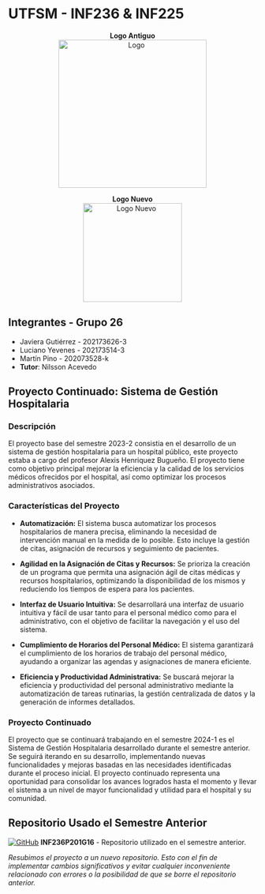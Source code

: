 # UTFSM - INF236 & INF225

<p align="center">
  <div align="center"><b>Logo Antiguo</b></div>
   <div align="center"><img src="https://github.com/TheSonGori/UTFSM-INF236-INF225/blob/main/client/public/Hospital.png" alt="Logo " width="300"></div>
</p>

<p align="center">
  <div align="center"><b>Logo Nuevo</b></div>
   <div align="center"><img src="https://github.com/TheSonGori/UTFSM-INF236-INF225/blob/main/client/public/ReadmeLogoNew.png" alt="Logo Nuevo" width="200"></div>
</p>


## Integrantes - Grupo 26
* Javiera Gutiérrez - 202173626-3
* Luciano Yevenes - 202173514-3
* Martín Pino - 202073528-k
* **Tutor**: Nilsson Acevedo

## Proyecto Continuado: Sistema de Gestión Hospitalaria

### Descripción

El proyecto base del semestre 2023-2 consistia en el desarrollo de un sistema de gestión hospitalaria para un hospital público, este proyecto estaba a cargo del profesor Alexis Henriquez Bugueño. El proyecto tiene como objetivo principal mejorar la eficiencia y la calidad de los servicios médicos ofrecidos por el hospital, así como optimizar los procesos administrativos asociados.

### Características del Proyecto

* **Automatización:** El sistema busca automatizar los procesos hospitalarios de manera precisa, eliminando la necesidad de intervención manual en la medida de lo posible. Esto incluye la gestión de citas, asignación de recursos y seguimiento de pacientes.

* **Agilidad en la Asignación de Citas y Recursos:** Se prioriza la creación de un programa que permita una asignación ágil de citas médicas y recursos hospitalarios, optimizando la disponibilidad de los mismos y reduciendo los tiempos de espera para los pacientes.

* **Interfaz de Usuario Intuitiva:** Se desarrollará una interfaz de usuario intuitiva y fácil de usar tanto para el personal médico como para el administrativo, con el objetivo de facilitar la navegación y el uso del sistema.

* **Cumplimiento de Horarios del Personal Médico:** El sistema garantizará el cumplimiento de los horarios de trabajo del personal médico, ayudando a organizar las agendas y asignaciones de manera eficiente.

* **Eficiencia y Productividad Administrativa:** Se buscará mejorar la eficiencia y productividad del personal administrativo mediante la automatización de tareas rutinarias, la gestión centralizada de datos y la generación de informes detallados.

### Proyecto Continuado

El proyecto que se continuará trabajando en el semestre 2024-1 es el Sistema de Gestión Hospitalaria desarrollado durante el semestre anterior. Se seguirá iterando en su desarrollo, implementando nuevas funcionalidades y mejoras basadas en las necesidades identificadas durante el proceso inicial. El proyecto continuado representa una oportunidad para consolidar los avances logrados hasta el momento y llevar el sistema a un nivel de mayor funcionalidad y utilidad para el hospital y su comunidad.

## Repositorio Usado el Semestre Anterior

[![GitHub](https://img.shields.io/badge/GitHub-100000?style=for-the-badge&logo=github&logoColor=white)](https://github.com/Nachops/INF236P201G16) **INF236P201G16** - Repositorio utilizado en el semestre anterior.


*Resubimos el proyecto a un nuevo repositorio. Esto con el fin de implementar cambios significativos y evitar cualquier inconveniente relacionado con errores o la posibilidad de que se borre el repositorio anterior.*
